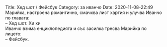 Title: Хед шот / Фейсбук
Category: за иванчо
Date: 2020-11-08-22:49
Марийка, настроена романтично, смачква лист хартия и улучва Иванчо по главата:  
– Хед шот. Хи хи  
Иванчо взима енциклопедията и със засилка тресва Марийка по лицето:  
– Фейсбук.